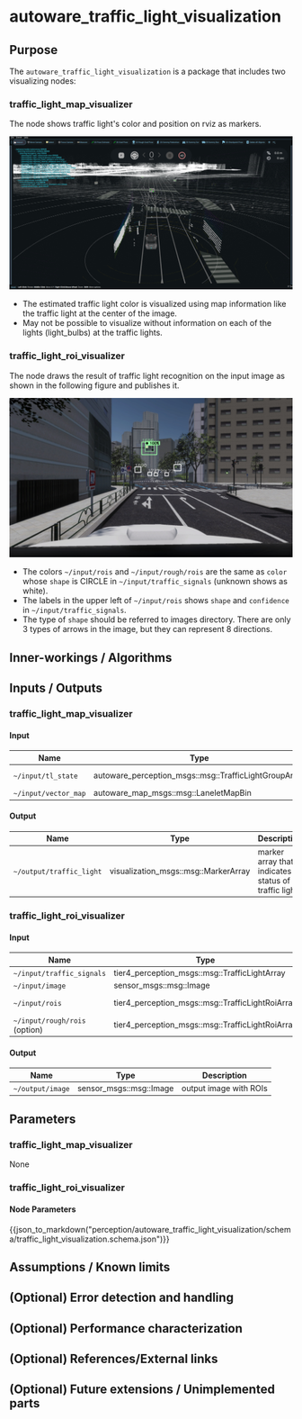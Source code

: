 # autoware_traffic_light_visualization

## Purpose

The `autoware_traffic_light_visualization` is a package that includes two visualizing nodes:

### traffic_light_map_visualizer

The node shows traffic light's color and position on rviz as markers.

![traffic light map visualization](./docs/map-visualization.png)

- The estimated traffic light color is visualized using map information like the traffic light at the center of the image.
- May not be possible to visualize without information on each of the lights (light_bulbs) at the traffic lights.

### traffic_light_roi_visualizer

The node draws the result of traffic light recognition on the input image as shown in the following figure and publishes it.

![traffic light roi visualization](./docs/roi-visualization.png)

- The colors `~/input/rois` and `~/input/rough/rois` are the same as `color` whose `shape` is CIRCLE in `~/input/traffic_signals` (unknown shows as white).
- The labels in the upper left of `~/input/rois` shows `shape` and `confidence` in `~/input/traffic_signals`.
- The type of `shape` should be referred to images directory. There are only 3 types of arrows in the image, but they can represent 8 directions.

## Inner-workings / Algorithms

## Inputs / Outputs

### traffic_light_map_visualizer

#### Input

| Name                 | Type                                                  | Description              |
| -------------------- | ----------------------------------------------------- | ------------------------ |
| `~/input/tl_state`   | autoware_perception_msgs::msg::TrafficLightGroupArray | status of traffic lights |
| `~/input/vector_map` | autoware_map_msgs::msg::LaneletMapBin                 | vector map               |

#### Output

| Name                     | Type                                 | Description                                          |
| ------------------------ | ------------------------------------ | ---------------------------------------------------- |
| `~/output/traffic_light` | visualization_msgs::msg::MarkerArray | marker array that indicates status of traffic lights |

### traffic_light_roi_visualizer

#### Input

| Name                          | Type                                             | Description                                                      |
| ----------------------------- | ------------------------------------------------ | ---------------------------------------------------------------- |
| `~/input/traffic_signals`     | tier4_perception_msgs::msg::TrafficLightArray    | status of traffic lights                                         |
| `~/input/image`               | sensor_msgs::msg::Image                          | the image captured by perception cameras                         |
| `~/input/rois`                | tier4_perception_msgs::msg::TrafficLightRoiArray | the ROIs detected by `autoware_traffic_light_fine_detector`      |
| `~/input/rough/rois` (option) | tier4_perception_msgs::msg::TrafficLightRoiArray | the ROIs detected by `autoware_traffic_light_map_based_detector` |

#### Output

| Name             | Type                    | Description            |
| ---------------- | ----------------------- | ---------------------- |
| `~/output/image` | sensor_msgs::msg::Image | output image with ROIs |

## Parameters

### traffic_light_map_visualizer

None

### traffic_light_roi_visualizer

#### Node Parameters

{{json_to_markdown("perception/autoware_traffic_light_visualization/schema/traffic_light_visualization.schema.json")}}

## Assumptions / Known limits

## (Optional) Error detection and handling

## (Optional) Performance characterization

## (Optional) References/External links

## (Optional) Future extensions / Unimplemented parts
